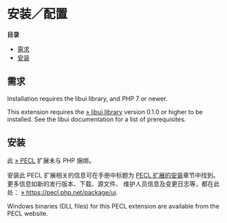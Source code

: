 安装／配置
==========

**目录**

-   [需求](/ui/setup.html#需求)
-   [安装](/ui/setup.html#安装)

需求
----

Installation requires the libui library, and PHP 7 or newer.

This extension requires the
<a href="https://github.com/andlabs/libui" class="link external">» libui library</a>
version 0.1.0 or higher to be installed. See the libui documentation for
a list of prerequisites.

安装
----

此 <a href="https://pecl.php.net/" class="link external">» PECL</a>
扩展未与 PHP 捆绑。

安装此 PECL 扩展相关的信息可在手册中标题为
<a href="/install/pecl.html" class="link">PECL 扩展的安装</a>章节中找到。更多信息如新的发行版本、下载、源文件、
维护人员信息及变更日志等，都在此处：
<a href="https://pecl.php.net/package/ui" class="link external">» https://pecl.php.net/package/ui</a>.

Windows binaries (DLL files) for this PECL extension are available from
the PECL website.
